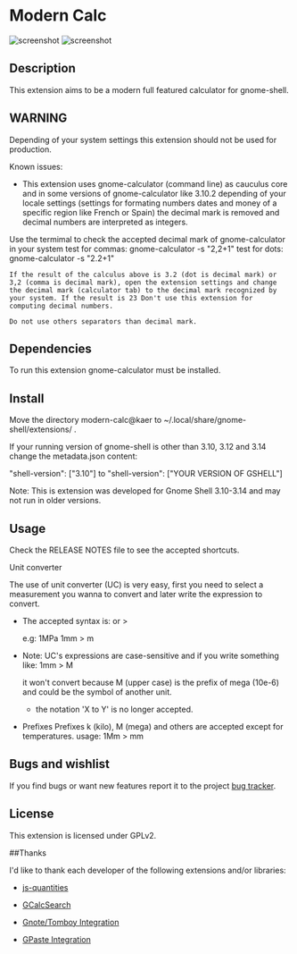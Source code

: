 # Modern Calc
![screenshot](https://github.com/kaer/gnome-shell-extension-modern-calc/raw/master/modern-calc@kaer/images/modern-calc-v5.png)
![screenshot](https://github.com/kaer/gnome-shell-extension-modern-calc/raw/master/modern-calc@kaer/images/modern-calc-v5-lt.png)

## Description

This extension aims to be a modern full featured calculator for gnome-shell.

## WARNING

Depending of your system settings this extension should not be used for production.

Known issues:
 - This extension uses gnome-calculator (command line) as cauculus core and in some versions of gnome-calculator like 3.10.2 depending of your locale settings (settings for formating numbers dates and money of a specific region like French or Spain) the decimal mark is removed and decimal numbers are interpreted as integers.

Use the termimal to check the accepted decimal mark of gnome-calculator in your system
	test for commas:
 		gnome-calculator -s "2,2+1"
 	test for dots:
 		gnome-calculator -s "2.2+1"

 	If the result of the calculus above is 3.2 (dot is decimal mark) or 3,2 (comma is decimal mark), open the extension settings and change the decimal mark (calculator tab) to the decimal mark recognized by your system. If the result is 23 Don't use this extension for computing decimal numbers.

 	Do not use others separators than decimal mark.

## Dependencies

To run this extension gnome-calculator must be installed.

## Install

Move the directory modern-calc@kaer to ~/.local/share/gnome-shell/extensions/ .

If your running version of gnome-shell is other than 3.10, 3.12 and 3.14 change the metadata.json content:

"shell-version": ["3.10"]
to
"shell-version": ["YOUR VERSION OF GSHELL"]

Note: This is extension was developed for Gnome Shell 3.10-3.14 and may not run in older versions.

## Usage
Check the RELEASE NOTES file to see the accepted shortcuts.


Unit converter

The use of unit converter (UC) is very easy, first you need to select a measurement you wanna to convert and later write the expression to convert.

- The accepted syntax is:
	<value><unit source>
	or
	<value><unit source> > <unit expected>

	e.g:
	 1MPa
	 1mm > m

- Note: UC's expressions are case-sensitive and if you write something like:
	1mm > M

	it won't convert because M (upper case) is the prefix of mega (10e-6) and could be the symbol of another unit.

	- the notation 'X to Y' is no longer accepted.


- Prefixes
	Prefixes k (kilo), M (mega) and others are accepted except for temperatures.
	usage:
		1Mm > mm

## Bugs and wishlist

If you find bugs or want new features report it to the project [bug tracker](https://github.com/kaer/gnome-shell-extension-modern-calc).

## License

This extension is licensed under GPLv2.

##Thanks

I'd like to thank each developer of the following extensions and/or libraries:
 - [js-quantities](https://github.com/gentooboontoo/js-quantities)

 - [GCalcSearch](https://github.com/war1025/GCalcSearch)
 - [Gnote/Tomboy Integration](https://github.com/awamper/gnote-integration)
 - [GPaste Integration](https://github.com/awamper/gpaste-integration)
